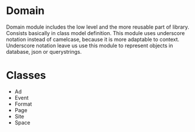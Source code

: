 # Domain

Domain module includes the low level and the more reusable part of library. Consists basically in class model definition. This module uses underscore notation instead of camelcase, because it is more adaptable to context. Underscore notation leave us use this module to represent objects in database, json or querystrings.

# Classes
* Ad
* Event
* Format
* Page
* Site
* Space


